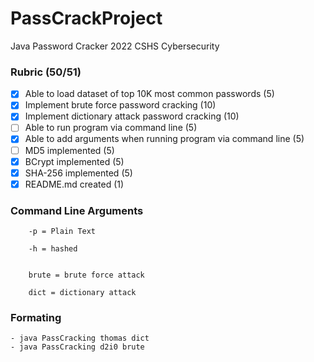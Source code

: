 # PassCrackProject
Java Password Cracker
2022 CSHS Cybersecurity

### Rubric (50/51)

- [x] Able to load dataset of top 10K most common passwords (5)
- [x] Implement brute force password cracking (10)
- [x] Implement dictionary attack password cracking (10)
- [ ] Able to run program via command line (5)
- [x] Able to add arguments when running program via command line (5)
- [ ] MD5 implemented (5)
- [x] BCrypt implemented (5)
- [x] SHA-256 implemented (5)
- [x] README.md created (1)

### Command Line Arguments

        -p = Plain Text
        
        -h = hashed


        brute = brute force attack

        dict = dictionary attack
        
  



### Formating

    - java PassCracking thomas dict 
    - java PassCracking d2i0 brute


